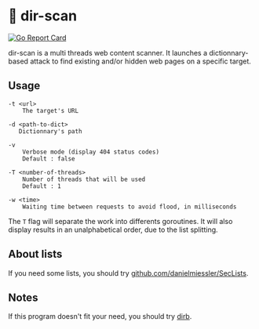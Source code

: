 # :open_file_folder: dir-scan 
[![Go Report Card](https://goreportcard.com/badge/github.com/eze-kiel/dir-scan)](https://goreportcard.com/report/github.com/eze-kiel/dir-scan)

dir-scan is a multi threads web content scanner. It launches a dictionnary-based attack to find existing and/or hidden web pages on a specific target.

## Usage
```
-t <url>
    The target's URL

-d <path-to-dict>
   Dictionnary's path

-v
    Verbose mode (display 404 status codes)
    Default : false

-T <number-of-threads>
    Number of threads that will be used
    Default : 1

-w <time>
    Waiting time between requests to avoid flood, in milliseconds
```

The `T` flag will separate the work into differents goroutines. It will also display results in an unalphabetical order, due to the list splitting.

## About lists
If you need some lists, you should try [github.com/danielmiessler/SecLists](github.com/danielmiessler/SecLists).

## Notes
If this program doesn't fit your need, you should try [dirb](https://tools.kali.org/web-applications/dirb).